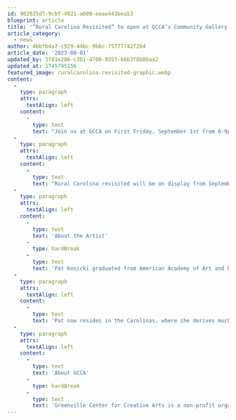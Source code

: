 ```yaml
---
id: 902035d7-9cbf-4921-a600-eeae441bea53
blueprint: article
title: '“Rural Carolina Revisited” to open at GCCA’s Community Gallery Exhibition begins First Friday, September 1, 2023'
article_category:
  - news
author: 4bbfb4a7-c929-44bc-9b6c-75777742f264
article_date: '2023-08-01'
updated_by: 5f81e286-c3b1-4700-935f-b6b3f8b8baa2
updated_at: 1745795156
featured_image: ruralcarolina-revisited-graphic.webp
content:
  -
    type: paragraph
    attrs:
      textAlign: left
    content:
      -
        type: text
        text: "Join us at GCCA on First Friday, September 1st from 6-9pm for the opening of our newest Community Gallery exhibition, Rural Carolina Revisited. This exhibition showcases over 30 watercolor paintings of Pat Konicki and looks at conjunctions of beauty and antiquity of rural life in the Carolinas. Changing the perceptions of overlooked subjects is at the core of Konicki's work. Subjects such as dilapidated barns or broken down cars hold intrinsic beauty and Konicki explores that idea by enhancing color and light. Konicki's work provokes an emotional response to a place or thing, thus highlighting the value in protecting or restoring the environment around us in the Carolinas. The challenge is to see beyond the surface of the decay and capture its splendor and history."
  -
    type: paragraph
    attrs:
      textAlign: left
    content:
      -
        type: text
        text: "Rural Carolina revisited will be on display from September 1st - October 25th, 2023 and admission is free during open business hours. Konicki's work will be for sale throughout the duration of the exhibition. Purchase inquiries can be sent to Gallery Director, Ben Tarcson at ben@artcentergreenville.org."
  -
    type: paragraph
    attrs:
      textAlign: left
    content:
      -
        type: text
        text: 'About the Artist'
      -
        type: hardBreak
      -
        type: text
        text: 'Pat Konicki graduated from American Academy of Art and began her career as a graphic designer and illustrator in Chicago. After relocating to Miami, Pat opened a graphic design and advertising firm focused on clients in the fashion, retail, healthcare and manufacturing industries.'
  -
    type: paragraph
    attrs:
      textAlign: left
    content:
      -
        type: text
        text: 'Pat now resides in the Carolinas, where she derives much of her inspiration of often forgotten treasures. She is an award winning, contributing member of the Southern Watercolor Society, North Carolina Watercolor Society, South Carolina Watermedia Society, Catawba River Visual Artists Guild, Rutherford County’s Visual Arts Center and Tryon Painters and Sculptors. Galleries and studios throughout North and South Carolina have exhibited her work.'
  -
    type: paragraph
    attrs:
      textAlign: left
    content:
      -
        type: text
        text: 'About GCCA'
      -
        type: hardBreak
      -
        type: text
        text: 'Greenville Center for Creative Arts is a non-profit organization that aims to enrich the cultural fabric of the community through visual arts promotion, education, and inspiration. For more information, visit www.artcentergreenville.org, call 864-735-3948, or check out GCCA on Facebook (Greenville Center for Creative Arts) & Instagram (@artcentergvl).'
---
```

